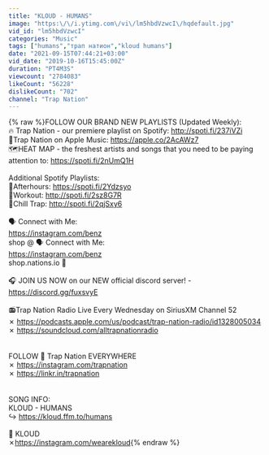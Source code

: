 ```yaml
---
title: "KLOUD - HUMANS"
image: "https:\/\/i.ytimg.com\/vi\/lm5hbdVzwcI\/hqdefault.jpg"
vid_id: "lm5hbdVzwcI"
categories: "Music"
tags: ["humans","трап натион","kloud humans"]
date: "2021-09-15T07:44:21+03:00"
vid_date: "2019-10-16T15:45:00Z"
duration: "PT4M3S"
viewcount: "2784083"
likeCount: "56228"
dislikeCount: "702"
channel: "Trap Nation"
---
```

{% raw %}FOLLOW OUR BRAND NEW PLAYLISTS (Updated Weekly):<br />🔥 Trap Nation - our premiere playlist on Spotify:  <a rel="nofollow" target="blank" href="http://spoti.fi/237iVZi">http://spoti.fi/237iVZi</a><br />🍏Trap Nation on Apple Music: <a rel="nofollow" target="blank" href="https://apple.co/2AcAWz7">https://apple.co/2AcAWz7</a><br />🗺️HEAT MAP - the freshest artists and songs that you need to be paying attention to: <a rel="nofollow" target="blank" href="https://spoti.fi/2nUmQ1H">https://spoti.fi/2nUmQ1H</a><br /><br />Additional Spotify Playlists:<br />🌙Afterhours: <a rel="nofollow" target="blank" href="https://spoti.fi/2Ydzsyo">https://spoti.fi/2Ydzsyo</a><br />💪Workout: <a rel="nofollow" target="blank" href="http://spoti.fi/2sz8G7R">http://spoti.fi/2sz8G7R</a><br />🍦Chill Trap: <a rel="nofollow" target="blank" href="http://spoti.fi/2qjSxy6">http://spoti.fi/2qjSxy6</a><br /><br />🗣️ Connect with Me: <br /><a rel="nofollow" target="blank" href="https://instagram.com/benz">https://instagram.com/benz</a><br />shop @ 🗣️ Connect with Me: <br /><a rel="nofollow" target="blank" href="https://instagram.com/benz">https://instagram.com/benz</a><br />shop.nations.io 🧵<br /><br />🎧 JOIN US NOW on our NEW official discord server! - <a rel="nofollow" target="blank" href="https://discord.gg/fuxsvyE">https://discord.gg/fuxsvyE</a><br /><br /> 📻Trap Nation Radio Live Every Wednesday on SiriusXM Channel 52<br />✗ <a rel="nofollow" target="blank" href="https://podcasts.apple.com/us/podcast/trap-nation-radio/id1328005034">https://podcasts.apple.com/us/podcast/trap-nation-radio/id1328005034</a><br />✗ <a rel="nofollow" target="blank" href="https://soundcloud.com/alltrapnationradio">https://soundcloud.com/alltrapnationradio</a><br /><br /><br />FOLLOW 📣 Trap Nation EVERYWHERE<br />✗ <a rel="nofollow" target="blank" href="https://instagram.com/trapnation">https://instagram.com/trapnation</a><br />✗ <a rel="nofollow" target="blank" href="https://linkr.in/trapnation">https://linkr.in/trapnation</a><br /><br /><br />SONG INFO:<br />KLOUD - HUMANS<br />↪︎ <a rel="nofollow" target="blank" href="https://kloud.ffm.to/humans">https://kloud.ffm.to/humans</a><br /><br />🎵 KLOUD<br />✗<a rel="nofollow" target="blank" href="https://instagram.com/wearekloud">https://instagram.com/wearekloud</a>{% endraw %}
